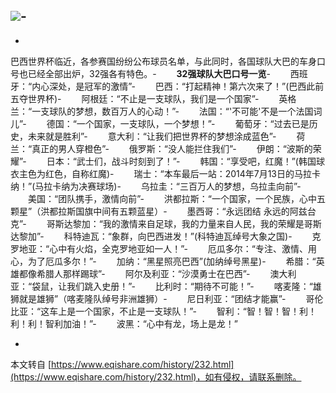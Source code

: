 ![](http://gb.cri.cn/mmsource/images/2014/05/14/sc20140501400051.jpg)-
-
-
巴西世界杯临近，各参赛国纷纷公布球员名单，与此同时，各国球队大巴的车身口号也已经全部出炉，32强各有特色。-
　　**32强球队大巴口号一览**-
　　西班牙：“内心深处，是冠军的激情”-
　　巴西：“打起精神！第六次来了！”(巴西此前五夺世界杯)-
　　阿根廷：“不止是一支球队，我们是一个国家”-
　　英格兰：“一支球队的梦想，数百万人的心动！”-
　　法国：“'不可能'不是一个法国词儿”-
　　德国：“一个国家，一支球队，一个梦想！”-
　　葡萄牙：“过去已是历史，未来就是胜利”-
　　意大利：“让我们把世界杯的梦想涂成蓝色”-
　　荷兰：“真正的男人穿橙色”-
　　俄罗斯：“没人能拦住我们”-
　　伊朗：“波斯的荣耀”-
　　日本：“武士们，战斗时刻到了！”-
　　韩国：“享受吧，红魔！”(韩国球衣主色为红色，自称红魔)-
　　瑞士：“本车最后一站：2014年7月13日的马拉卡纳！”(马拉卡纳为决赛球场)-
　　乌拉圭：“三百万人的梦想，乌拉圭向前”-
　　美国：“团队携手，激情向前”-
　　洪都拉斯：“一个国家，一个民族，心中五颗星”（洪都拉斯国旗中间有五颗蓝星）-
　　墨西哥：“永远团结 永远的阿兹台克”-
　　哥斯达黎加：“我的激情来自足球，我的力量来自人民，我的荣耀是哥斯达黎加”-
　　科特迪瓦：“象群，向巴西进发！”(科特迪瓦绰号大象之国)-
　　克罗地亚：“心中有火焰，全克罗地亚如一人！”-
　　厄瓜多尔：“专注、激情、用心，为了厄瓜多尔！”-
　　加纳：“黑星照亮巴西”(加纳绰号黑星)-
　　希腊：“英雄都像希腊人那样踢球”-
　　阿尔及利亚：“沙漠勇士在巴西”-
　　澳大利亚：“袋鼠，让我们跳入史册！”-
　　比利时：“期待不可能！”-
　　喀麦隆：“雄狮就是雄狮”（喀麦隆队绰号非洲雄狮）-
　　尼日利亚：“团结才能赢”-
　　哥伦比亚：“这车上是一个国家，不止是一支球队！”-
　　智利：“智！智！智！利！利！利！智利加油！”-
　　波黑：“心中有龙，场上是龙！”

-

本文转自 [https://www.eqishare.com/history/232.html](https://www.eqishare.com/history/232.html)，如有侵权，请联系删除。